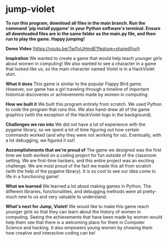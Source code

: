 # jump-violet

**To run this program, download all files in the main branch. Run the command 'pip install pygame' in your Python software's terminal. Ensure all downloaded files are in the same folder as the main.py file, and then run to play the game. Happy jumping!**

**Demo Video**
[https://youtu.be/TwI1vlJHmdE?feature=shared](url)

**Inspiration**
We wanted to create a game that would help teach younger girls about women in computing! We also wanted to see a character in a game that looked like us, so the main character named Violet is in a HackViolet shirt.

**What it does**
This game is similar to the popular Flappy Bird game. However, our game has a girl traveling through a timeline of important historical discoveries or achievements made by women in computing.

**How we built it**
We built this program entirely from scratch. We used Python to code the program that runs this. We also hand-drew all of the game graphics (with the exception of the HackViolet logo in the background).

**Challenges we ran into**
We did not have a lot of experience with the pygame library, so we spent a lot of time figuring out how certain commands worked (and why they were not working for us). Eventually, with a lot debugging, we figured it out!

**Accomplishments that we're proud of**
The game we designed was the first time we both worked on a coding project for fun outside of the classroom setting. We are first-time hackers, and this entire project was an exciting challenge. We are most proud of the fact we made this all from scratch (with the help of the pygame library). It is so cool to see our idea come to life in a functioning game!

**What we learned**
We learned a lot about making games in Python. The different libraries, functionalities, and debugging methods were all pretty-much new to us and very valuable to understand.

**What's next for Jump, Violet!**
We would like to make this game reach younger girls so that they can learn about the history of women in computing. Seeing the achievements that have been made by women would help them see that there is a welcoming place for them in Computer Science and hacking. It also empowers young women by showing them how creative and interactive coding can be!

